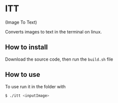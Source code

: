 # ITT
(Image To Text)

Converts images to text in the terminal on linux.

## How to install
Download the source code, then run the `build.sh` file

## How to use
To use run it in the folder with
```bash
$ ./itt <inputImage>
```

